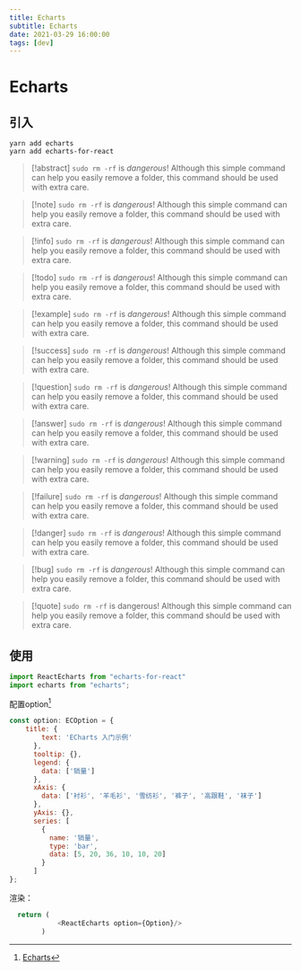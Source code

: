 ```yaml
---
title: Echarts
subtitle: Echarts
date: 2021-03-29 16:00:00
tags: [dev]
---
```


# Echarts

## 引入

```shell
yarn add echarts
yarn add echarts-for-react
```

> [!abstract] `sudo rm -rf` is *dangerous*!
> Although this simple command can help you easily remove a folder, this command should be used with extra care.


> [!note] `sudo rm -rf` is *dangerous*!
> Although this simple command can help you easily remove a folder, this command should be used with extra care.

> [!info] `sudo rm -rf` is *dangerous*!
> Although this simple command can help you easily remove a folder, this command should be used with extra care.


> [!todo] `sudo rm -rf` is *dangerous*!
> Although this simple command can help you easily remove a folder, this command should be used with extra care.


> [!example] `sudo rm -rf` is *dangerous*!
> Although this simple command can help you easily remove a folder, this command should be used with extra care.

> [!success] `sudo rm -rf` is *dangerous*!
> Although this simple command can help you easily remove a folder, this command should be used with extra care.

> [!question] `sudo rm -rf` is *dangerous*!
> Although this simple command can help you easily remove a folder, this command should be used with extra care.

> [!answer] `sudo rm -rf` is *dangerous*!
> Although this simple command can help you easily remove a folder, this command should be used with extra care.

> [!warning] `sudo rm -rf` is *dangerous*!
> Although this simple command can help you easily remove a folder, this command should be used with extra care.


> [!failure] `sudo rm -rf` is *dangerous*!
> Although this simple command can help you easily remove a folder, this command should be used with extra care.

> [!danger] `sudo rm -rf` is *dangerous*!
> Although this simple command can help you easily remove a folder, this command should be used with extra care.

> [!bug] `sudo rm -rf` is *dangerous*!
> Although this simple command can help you easily remove a folder, this command should be used with extra care.

> [!quote] `sudo rm -rf` is dangerous!
> Although this simple command can help you easily remove a folder, this command should be used with extra care.


## 使用

```js
import ReactEcharts from "echarts-for-react"
import echarts from "echarts";
```

配置option[^1]

```js
const option: ECOption = {
    title: {
        text: 'ECharts 入门示例'
      },
      tooltip: {},
      legend: {
        data: ['销量']
      },
      xAxis: {
        data: ['衬衫', '羊毛衫', '雪纺衫', '裤子', '高跟鞋', '袜子']
      },
      yAxis: {},
      series: [
        {
          name: '销量',
          type: 'bar',
          data: [5, 20, 36, 10, 10, 20]
        }
      ]
};
```

渲染：

```js
  return (
            <ReactEcharts option={Option}/>
        )
```

[^1]: [Echarts](https://echarts.apache.org/zh/index.html)